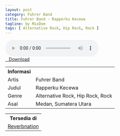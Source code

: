 ```yaml
---
layout: post
category: Fuhrer Band
title: Fuhrer Band - Rapperku Kecewa
tagline: by MixDom
tags: [ Alternative Rock, Hip Rock, Rock ]
---
```


<audio class='js-player' style="--plyr-color-main: #212121;" controls>
<source src="https://drive.google.com/uc?authuser=0&id=1CibFSMWRgE8MN1Wt6Vmwus4VzuCZOik9&export=download" type="audio/mp3">
</audio>

<!--more-->

<div class="post-button text-center">
<a target="_blank" class="btn" href="https://drive.google.com/uc?authuser=0&id=1CibFSMWRgE8MN1Wt6Vmwus4VzuCZOik9&export=download">
<i class="fa fa-caret-down" aria-hidden="true"></i>&nbsp; &nbsp;Download
</a>
</div>

<table>
<tr>
<th>Informasi</th>
<th></th>
</tr>
<tr>
<td>Artis</td>
<td>Fuhrer Band</td>
</tr>
<tr>
<td>Judul</td>
<td>Rapperku Kecewa</td>
</tr>
<tr>
<td>Genre</td>
<td>Alternative Rock, Hip Rock, Rock</td>
</tr>
<tr>
<td>Asal</td>
<td>Medan, Sumatera Utara</td>
</tr>
</table>

<table>
<tr>
<th>Tersedia di</th>
</tr>
<tr>
<td><a href="https://www.reverbnation.com/myfuhrer" target="_blank">Reverbnation</a></td>
</tr>
</table>
